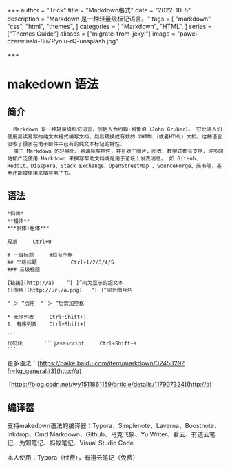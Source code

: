 +++
author = "Trick"
title = "Markdown格式"
date = "2022-10-5"
description = "Markdown 是一种轻量级标记语言。"
tags = [
    "markdown",
    "css",
    "html",
    "themes",
]
categories = [
    "Markdown",
    "HTML",
]
series = ["Themes Guide"]
aliases = ["migrate-from-jekyl"]
image = "pawel-czerwinski-8uZPynIu-rQ-unsplash.jpg"

+++

# makedown 语法

## 简介

```
  Markdown 是一种轻量级标记语言，创始人为约翰·格鲁伯（John Gruber）。 它允许人们使用易读易写的纯文本格式编写文档，然后转换成有效的 XHTML（或者HTML）文档。这种语言吸收了很多在电子邮件中已有的纯文本标记的特性。
  由于 Markdown 的轻量化、易读易写特性，并且对于图片，图表、数学式都有支持，许多网站都广泛使用 Markdown 来撰写帮助文档或是用于论坛上发表消息。 如 GitHub、Reddit、Diaspora、Stack Exchange、OpenStreetMap 、SourceForge、简书等，甚至还能被使用来撰写电子书。
```

  ## 语法

````
*斜体*
**粗体**
***斜体+粗体***

段落     Ctrl+0

# 一级标题     #后有空格
## 二级标题           Ctrl+1/2/3/4/5
### 三级标题

[链接](http://a)    “[ ]”间为显示的超文本 
![图片](http://url/a.png)   “[ ]”间为图片名

“ ＞ ”引用  “ ＞ ”后需加空格

* 无序列表     Ctrl+Shift+]
1. 有序列表    Ctrl+Shift+[

```
代码块       ```javascript     Ctrl+Shift+K
```

````

更多语法：[https://baike.baidu.com/item/markdown/3245829?fr=kg_general#3](http://a)

​                  [https://blog.csdn.net/wy1511861159/article/details/117907324](http://a)

## 编译器

支持makedown语法的编译器：Typora、Simplenote、Laverna、Boostnote、Inkdrop、Cmd Markdown、Github、马克飞象、Yu Writer、看云、有道云笔记、为知笔记、蚂蚁笔记、Visual Studio Code 



本人使用：Typora（付费），有道云笔记（免费）



